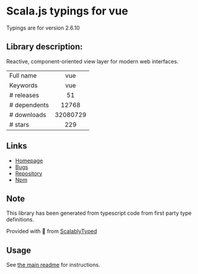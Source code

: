 
# Scala.js typings for vue

Typings are for version 2.6.10

 ## Library description:
Reactive, component-oriented view layer for modern web interfaces.

|                    |                 |
| ------------------ | :-------------: |
| Full name          | vue |
| Keywords           | vue |
| # releases         | 51 |
| # dependents       | 12768 |
| # downloads        | 32080729 |
| # stars            | 229 |

## Links
- [Homepage](https://github.com/vuejs/vue#readme)
- [Bugs](https://github.com/vuejs/vue/issues)
- [Repository](https://github.com/vuejs/vue)
- [Npm](https://www.npmjs.com/package/vue)
    


## Note
This library has been generated from typescript code from first party type definitions.

Provided with :purple_heart: from [ScalablyTyped](https://github.com/oyvindberg/ScalablyTyped)

## Usage
See [the main readme](../../readme.md) for instructions.


